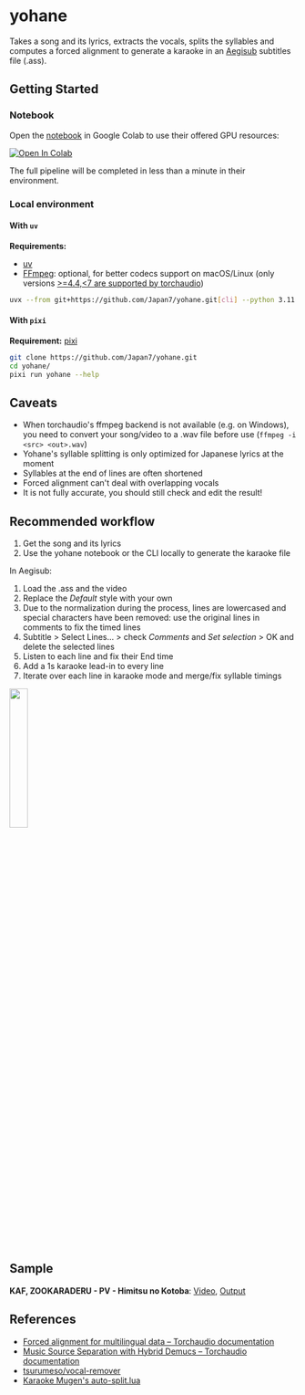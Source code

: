 # yohane

Takes a song and its lyrics, extracts the vocals, splits the syllables and computes a forced alignment to generate a karaoke in an [Aegisub](https://aegisub.org) subtitles file (.ass).

## Getting Started

### Notebook

Open the [notebook](notebook/yohane.ipynb) in Google Colab to use their offered GPU resources:

<a target="_blank" href="https://colab.research.google.com/github/Japan7/yohane/blob/main/notebook/yohane.ipynb">
  <img src="https://colab.research.google.com/assets/colab-badge.svg" alt="Open In Colab"/>
</a>

The full pipeline will be completed in less than a minute in their environment.

### Local environment

#### With `uv`

**Requirements:**

- [uv](https://github.com/astral-sh/uv)
- [FFmpeg](https://ffmpeg.org): optional, for better codecs support on macOS/Linux (only versions [>=4.4,<7 are supported by torchaudio](https://pytorch.org/audio/main/installation.html#optional-dependencies))

```sh
uvx --from git+https://github.com/Japan7/yohane.git[cli] --python 3.11 yohane --help
```

#### With `pixi`

**Requirement:** [pixi](https://prefix.dev)

```sh
git clone https://github.com/Japan7/yohane.git
cd yohane/
pixi run yohane --help
```

## Caveats

- When torchaudio's ffmpeg backend is not available (e.g. on Windows), you need to convert your song/video to a .wav file before use (`ffmpeg -i <src> <out>.wav`)
- Yohane's syllable splitting is only optimized for Japanese lyrics at the moment
- Syllables at the end of lines are often shortened
- Forced alignment can't deal with overlapping vocals
- It is not fully accurate, you should still check and edit the result!

## Recommended workflow

1. Get the song and its lyrics
2. Use the yohane notebook or the CLI locally to generate the karaoke file

In Aegisub:

1. Load the .ass and the video
2. Replace the _Default_ style with your own
3. Due to the normalization during the process, lines are lowercased and special characters have been removed: use the original lines in comments to fix the timed lines
4. Subtitle > Select Lines… > check _Comments_ and _Set selection_ > OK and delete the selected lines
5. Listen to each line and fix their End time
6. Add a 1s karaoke lead-in to every line
7. Iterate over each line in karaoke mode and merge/fix syllable timings

<img src="https://github.com/user-attachments/assets/614cd8ca-d471-447c-8596-4ac800d690cf" width="25%" >

## Sample

**KAF, ZOOKARADERU - PV - Himitsu no Kotoba**:
[Video](https://youtu.be/rnpL3ZugPLc?si=sXZH_EPLt3jaQq9K),
[Output](<samples/KAF, ZOOKARADERU - PV - Himitsu no Kotoba.ass>)

## References

- [Forced alignment for multilingual data – Torchaudio documentation](https://pytorch.org/audio/stable/tutorials/forced_alignment_for_multilingual_data_tutorial.html)
- [Music Source Separation with Hybrid Demucs – Torchaudio documentation](https://pytorch.org/audio/2.1.0/tutorials/hybrid_demucs_tutorial.html)
- [tsurumeso/vocal-remover](https://github.com/tsurumeso/vocal-remover)
- [Karaoke Mugen's auto-split.lua](https://docs.karaokes.moe/aegisub/auto-split.lua)

